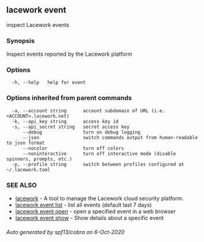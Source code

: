## lacework event

inspect Lacework events

### Synopsis

Inspect events reported by the Lacework platform

### Options

```
  -h, --help   help for event
```

### Options inherited from parent commands

```
  -a, --account string      account subdomain of URL (i.e. <ACCOUNT>.lacework.net)
  -k, --api_key string      access key id
  -s, --api_secret string   secret access key
      --debug               turn on debug logging
      --json                switch commands output from human-readable to json format
      --nocolor             turn off colors
      --noninteractive      turn off interactive mode (disable spinners, prompts, etc.)
  -p, --profile string      switch between profiles configured at ~/.lacework.toml
```

### SEE ALSO

* [lacework](lacework.md)	 - A tool to manage the Lacework cloud security platform.
* [lacework event list](lacework_event_list.md)	 - list all events (default last 7 days)
* [lacework event open](lacework_event_open.md)	 - open a specified event in a web browser
* [lacework event show](lacework_event_show.md)	 - Show details about a specific event

###### Auto generated by spf13/cobra on 6-Oct-2020
